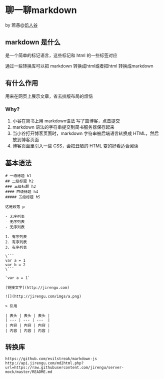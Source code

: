 # 聊一聊markdown

by 若愚@[饥人谷](http://jirengu.com)

## markdown 是什么
是一个简单的标记语言，这些标记和 html 的一些标签对应

通过一些转换库可以把 markdown 转换成html或者把html 转换成markdown

## 有什么作用
用来在网页上展示文章，省去排版布局的烦恼

### Why?
1. 小谷在简书上用 markdown语法 写了篇博客，点击提交
2. markdown 语法的字符串提交到简书服务器保存起来
3. 当小谷打开博客页面时，markdown 字符串被后端语言转换成 HTML，然后放到博客页面
4. 博客页面里引入一些 CSS，会把丑陋的 HTML 变的好看适合阅读

## 基本语法
```
# 一级标题 h1
## 二级标题 h2
### 三级标题 h3
#### 四级标题 h4
##### 五级标题 h5

这是段落 p

- 无序列表
- 无序列表
- 无序列表

1. 有序列表
2. 有序列表
3. 有序列表

\```
var a = 1
var b = 2
\```

`var a = 1`

[链接文字](http://jirengu.com)

![](http://jirengu.com/imgs/a.png)

> 引用

| 表头 | 表头 | 表头 |
| --- | --- | ---  |
| 内容 | 内容 | 内容 |
| 内容 | 内容 | 内容 |

```

## 转换库
```
https://github.com/evilstreak/markdown-js
http://api.jirengu.com/md2html.php?url=https://raw.githubusercontent.com/jirengu/server-mock/master/README.md
```

